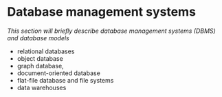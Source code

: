 # Database management systems

*This section will briefly describe database management systems (DBMS) and database models*

* relational databases
* object database
* graph database,
* document-oriented database
* flat-file database and file systems
* data warehouses
